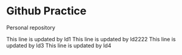 # Github Practice

Personal repository

This line is updated by ld1
This line is updated by ld2222
This line is updated by ld3
This line is updated by ld4
